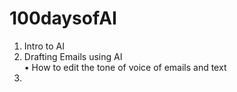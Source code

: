 # 100daysofAI

1. Intro to AI
2. Drafting Emails using AI  
   • How to edit the tone of voice of emails and text  
3. 
